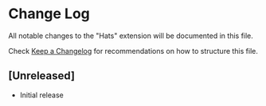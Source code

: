 # Change Log

All notable changes to the "Hats" extension will be documented in this file.

Check [Keep a Changelog](http://keepachangelog.com/) for recommendations on how to structure this file.

## [Unreleased]

- Initial release